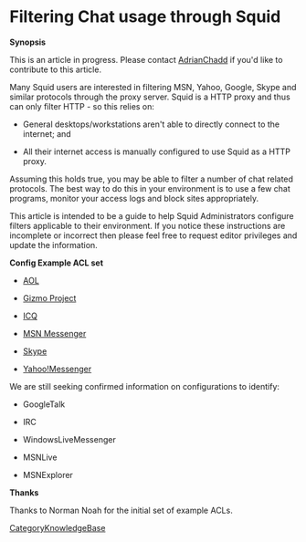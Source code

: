 # Filtering Chat usage through Squid

**Synopsis**

This is an article in progress. Please contact
[AdrianChadd](https://wiki.squid-cache.org/KnowledgeBase/FilteringChat/AdrianChadd#)
if you'd like to contribute to this article.

Many Squid users are interested in filtering MSN, Yahoo, Google, Skype
and similar protocols through the proxy server. Squid is a HTTP proxy
and thus can only filter HTTP - so this relies on:

  - General desktops/workstations aren't able to directly connect to the
    internet; and

  - All their internet access is manually configured to use Squid as a
    HTTP proxy.

Assuming this holds true, you may be able to filter a number of chat
related protocols. The best way to do this in your environment is to use
a few chat programs, monitor your access logs and block sites
appropriately.

This article is intended to be a guide to help Squid Administrators
configure filters applicable to their environment. If you notice these
instructions are incomplete or incorrect then please feel free to
request editor privileges and update the information.

**Config Example ACL set**

  - [AOL](https://wiki.squid-cache.org/KnowledgeBase/FilteringChat/ConfigExamples/Chat/Aol#)

  - [Gizmo
    Project](https://wiki.squid-cache.org/KnowledgeBase/FilteringChat/ConfigExamples/Chat/Gizmo#)

  - [ICQ](https://wiki.squid-cache.org/KnowledgeBase/FilteringChat/ConfigExamples/Chat/Icq#)

  - [MSN
    Messenger](https://wiki.squid-cache.org/KnowledgeBase/FilteringChat/ConfigExamples/Chat/MsnMessenger#)

  - [Skype](https://wiki.squid-cache.org/KnowledgeBase/FilteringChat/ConfigExamples/Chat/Skype#)

  - [Yahoo\!Messenger](https://wiki.squid-cache.org/KnowledgeBase/FilteringChat/ConfigExamples/Chat/YahooMessenger#)

We are still seeking confirmed information on configurations to
identify:

  - GoogleTalk

  - IRC

  - WindowsLiveMessenger

  - MSNLive

  - MSNExplorer

**Thanks**

Thanks to Norman Noah for the initial set of example ACLs.

[CategoryKnowledgeBase](https://wiki.squid-cache.org/KnowledgeBase/FilteringChat/CategoryKnowledgeBase#)
